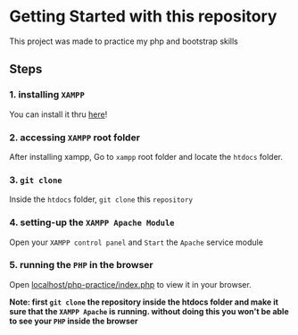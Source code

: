 # Getting Started with this repository
This project was made to practice my php and bootstrap skills

## Steps

### 1. installing `XAMPP`
You can install it thru [here](https://www.apachefriends.org/download.html)!

### 2. accessing `XAMPP` root folder
After installing xampp, Go to `xampp` root folder and locate the `htdocs` folder.

### 3. `git clone`
Inside the `htdocs` folder, `git clone` this `repository`
    
### 4. setting-up the `XAMPP Apache Module`
Open your `XAMPP control panel` and `Start` the `Apache` service module

### 5. running the `PHP` in the browser
Open [localhost/php-practice/index.php](localhost/php-practice/index.php) to view it in your browser.


**Note: first `git clone` the repository inside the htdocs folder and make it sure that the `XAMPP Apache` is running. without doing this you won't be able to see your `PHP` inside the browser**
